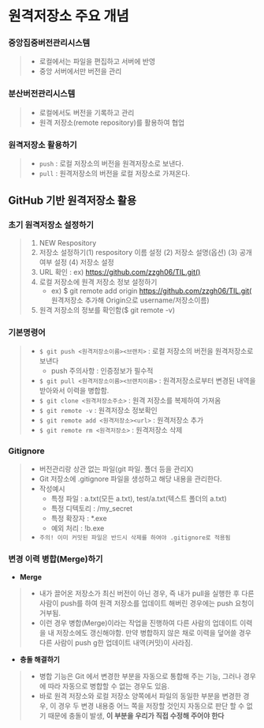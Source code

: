 
# 원격저장소 주요 개념
 ### 중앙집중버전관리시스템
 > - 로컬에서는 파일을 편집하고 서버에 반영
 > - 중앙 서버에서만 버전을 관리

 ### 분산버전관리시스템
 > - 로컬에서도 버전을 기록하고 관리
 > - 원격 저장소(remote repository)를 활용하여 협업

 ### 원격저장소 활용하기
 > - `push` : 로컬 저장소의 버전을 원격저장소로 보낸다.
 > - `pull` : 원격저장소의 버전을 로컬 저장소로 가져온다.

## GitHub 기반 원격저장소 활용
### 초기 원격저장소 설정하기
> 1) NEW Respository
> 2) 저장소 설정하기(1) respository 이름 설정 (2) 저장소 설명(옵션) (3) 공개여부 설정 (4) 저장소 설정
> 3) URL 확인 : ex) https://github.com/zzgh06/TIL.git()
> 4) 로컬 저장소에 원격 저장소 정보 설정하기
>     - ex) $ git remote add origin https://github.com/zzgh06/TIL.git( 원격저장소 추가해 Origin으로 username/저장소이름)
> 5) 원격 저장소의 정보를 확인함($ git remote -v)

### 기본명령어
> - `$ git push <원격저장소이름><브랜치>` : 로컬 저장소의 버전을 원격저장소로 보낸다
>   - push 주의사항 : 인증정보가 필수적
> - `$ git pull <원격저장소이름><브랜치이름>` : 원격저장소로부터 변경된 내역을 받아와서 이력을 병합함.
> - `$ git clone <원격저장소주소>` : 원격 저장소를 복제하여 가져옴
> - `$ git remote -v` : 원격저장소 정보확인
> - `$ git remote add <원격저장소><url>` : 원격저장소 추가
> - `$ git remote rm <원격저장소>` : 원격저장소 삭제

### Gitignore
> - 버전관리랑 상관 없는 파일(git 파일. 폴더 등을 관리X)
> - Git 저장소에 .gitignore 파일을 생성하고 해당 내용을 관리한다.
> - 작성예시
>   - 특정 파일 : a.txt(모든 a.txt), test/a.txt(텍스트 폴더의 a.txt)
>   - 특정 디텍토리 : /my_secret
>   - 특정 확장자 : *.exe
>   - 예외 처리 : !b.exe
> - `주의! 이미 커밋된 파일은 반드시 삭제를 하여야 .gitignore로 적용됨`

### **변경 이력 병합(Merge)하기**
 - **Merge**
 > - 내가 끌어온 저장소가 최신 버전이 아닌 경우, 즉 내가 pull을 실행한 후 다른 사람이 push를 하여 원격 저장소를 업데이트 해버린 경우에는 push 요청이 거부됨.
 > - 이런 경우 병합(Merge)이라는 작업을 진행하여 다른 사람의 업데이트 이력을 내 저장소에도 갱신해야함. 만약 병합하지 않은 채로 이력을 덮어쓸 경우 다른 사람이 push g한 업데이트 내역(커밋)이 사라짐.

 - **충돌 해결하기**
 > - 병합 기능은 Git 에서 변경한 부분을 자동으로 통합해 주는 기능, 그러나 경우에 따라 자동으로 병합할 수 없는 경우도 있음.
 > - 바로 원격 저장소와 로컬 저장소 양쪽에서 파일의 동일한 부분을 변경한 경우, 이 경우 두 변경 내용중 어느 쪽을 저장할 것인지 자동으로 판단 할 수 없기 때문에 충돌이 발생, **이 부분을 우리가 직접 수정해 주어야 한다**

 
